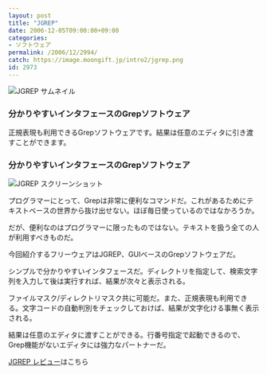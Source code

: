 ```yaml
---
layout: post
title: "JGREP"
date: 2006-12-05T09:00:00+09:00
categories:
- ソフトウェア
permalink: /2006/12/2994/
catch: https://image.moongift.jp/intro2/jgrep.png
id: 2973
---
```

 ![JGREP サムネイル](https://image.moongift.jp/intro2/jgrep.t.png "JGREP サムネイル")
  

### 分かりやすいインタフェースのGrepソフトウェア
  
正規表現も利用できるGrepソフトウェアです。結果は任意のエディタに引き渡すことができます。  
<!--more-->  

### 分かりやすいインタフェースのGrepソフトウェア
  

![JGREP スクリーンショット](https://image.moongift.jp/intro2/jgrep.png "JGREP スクリーンショット")

  

プログラマーにとって、Grepは非常に便利なコマンドだ。これがあるためにテキストベースの世界から抜け出せない。ほぼ毎日使っているのではなかろうか。

  

だが、便利なのはプログラマーに限ったものではない。テキストを扱う全ての人が利用すべきものだ。

  

今回紹介するフリーウェアはJGREP、GUIベースのGrepソフトウェアだ。

  

シンプルで分かりやすいインタフェースだ。ディレクトリを指定して、検索文字列を入力して後は実行すれば、結果が次々と表示される。

  

ファイルマスク/ディレクトリマスク共に可能だ。また、正規表現も利用できる。文字コードの自動判別をチェックしておけば、結果が文字化ける事無く表示される。

  

結果は任意のエディタに渡すことができる。行番号指定で起動できるので、Grep機能がないエディタには強力なパートナーだ。

  

[JGREP レビュー](http://fw.moongift.jp/review/i-2995.html)はこちら

